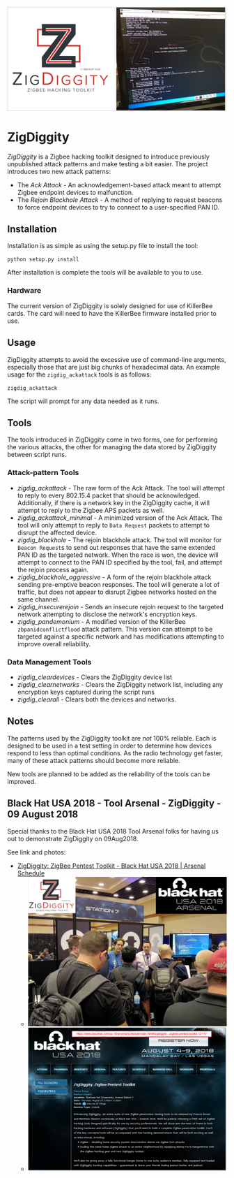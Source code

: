 ![ZigDiggity - Logo](images/ZigDiggity-DEMO-LateNight-07Aug2018-PHOTOS-5a-PlusLogo.jpg)

# ZigDiggity

*ZigDiggity* is a Zigbee hacking toolkit designed to introduce previously unpublished attack patterns and make testing a bit easier. The project introduces two new attack patterns:

* The *Ack Attack* - An acknowledgement-based attack meant to attempt Zigbee endpoint devices to malfunction.
* The *Rejoin Blackhole Attack* - A method of replying to request beacons to force endpoint devices to try to connect to a user-specified PAN ID.

## Installation

Installation is as simple as using the setup.py file to install the tool:

```
python setup.py install
```

After installation is complete the tools will be available to you to use.

### Hardware

The current version of ZigDiggity is solely designed for use of KillerBee cards. The card will need to have the KillerBee firmware installed prior to use.

## Usage

ZigDiggity attempts to avoid the excessive use of command-line arguments, especially those that are just big chunks of hexadecimal data. An example usage for the ``zigdig_ackattack`` tools is as follows:

```
zigdig_ackattack
```

The script will prompt for any data needed as it runs.

## Tools

The tools introduced in ZigDiggity come in two forms, one for performing the various attacks, the other for managing the data stored by ZigDiggity between script runs.

### Attack-pattern Tools

* *zigdig_ackattack* - The raw form of the Ack Attack. The tool will attempt to reply to every 802.15.4 packet that should be acknowledged. Additionally, if there is a network key in the ZigDiggity cache, it will attempt to reply to the Zigbee APS packets as well.
* *zigdig_ackattack_minimal* - A minimized version of the Ack Attack. The tool will only attempt to reply to ``Data Request`` packets to attempt to disrupt the affected device.
* *zigdig_blackhole* - The rejoin blackhole attack. The tool will monitor for ``Beacon Request``s to send out responses that have the same extended PAN ID as the targeted network. When the race is won, the device will attempt to connect to the PAN ID specified by the tool, fail, and attempt the rejoin process again.
* *zigdig_blackhole_aggressive* - A form of the rejoin blackhole attack sending pre-emptive beacon responses. The tool will generate a lot of traffic, but does not appear to disrupt Zigbee networks hosted on the same channel.
* *zigdig_insecurerejoin* - Sends an insecure rejoin request to the targeted network attempting to disclose the network's encryption keys.
* *zigdig_pandemonium* - A modified version of the KillerBee ``zbpanidconflictflood`` attack pattern. This version can attempt to be targeted against a specific network and has modifications attempting to improve overall reliability.

### Data Management Tools

* *zigdig_cleardevices* - Clears the ZigDiggity device list
* *zigdig_clearnetworks* - Clears the ZigDiggity network list, including any encryption keys captured during the script runs
* *zigdig_clearall* - Clears both the devices and networks.

## Notes

The patterns used by the ZigDiggity toolkit are _not_ 100% reliable. Each is designed to be used in a test setting in order to determine how devices respond to less than optimal conditions. As the radio technology get faster, many of these attack patterns should become more reliable.

New tools are planned to be added as the reliability of the tools can be improved.

## Black Hat USA 2018 - Tool Arsenal - ZigDiggity - 09 August 2018

Special thanks to the Black Hat USA 2018 Tool Arsenal folks for having us out to demonstrate ZigDiggity on 09Aug2018.

See link and photos:
* [ZigDiggity: ZigBee Pentest Toolkit - Black Hat USA 2018 | Arsenal Schedule](https://www.blackhat.com/us-18/arsenal/schedule/index.html#zigdiggity-zigbee-pentest-toolkit-12110 "ZigDiggity: ZigBee Pentest Toolkit - Black Hat USA 2018 | Arsenal Schedule")
	* ![ZigDiggity - BH2018 - Photo](images/BlackHat-2018-Arsenal-ZigDiggity-Booth-1-Smaller.jpg)
	* ![ZigDiggity - BH2018 - Abstract](images/Abstract-Black_Hat-2018-Tool_Arsenal-CFP-ZigDiggity-Brown_Gleason.png)